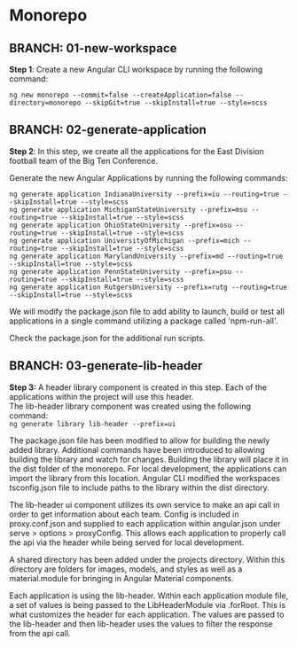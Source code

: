 # Monorepo
## BRANCH: 01-new-workspace
**Step 1**: Create a new Angular CLI workspace by running the following command:

`ng new monorepo --commit=false --createApplication=false --directory=monorepo --skipGit=true --skipInstall=true --style=scss`

## BRANCH: 02-generate-application
**Step 2**: In this step, we create all the applications for the East Division football team of the Big Ten Conference.

Generate the new Angular Applications by running the following commands:

`ng generate application IndianaUniversity --prefix=iu --routing=true --skipInstall=true --style=scss`\
`ng generate application MichiganStateUniversity --prefix=msu --routing=true --skipInstall=true --style=scss`\
`ng generate application OhioStateUniversity --prefix=osu --routing=true --skipInstall=true --style=scss`\
`ng generate application UniversityOfMichigan --prefix=mich --routing=true --skipInstall=true --style=scss`\
`ng generate application MarylandUniversity --prefix=md --routing=true --skipInstall=true --style=scss`\
`ng generate application PennStateUniversity --prefix=psu --routing=true --skipInstall=true --style=scss`\
`ng generate application RutgersUniversity --prefix=rutg --routing=true --skipInstall=true --style=scss`

We will modify the package.json file to add ability to launch, build or test all applications in a single command utilizing a package called 'npm-run-all'.

Check the package.json for the additional run scripts.

## BRANCH: 03-generate-lib-header
**Step 3:** A header library component is created in this step. Each of the applications within the project will use this header.\
The lib-header library component was created using the following command:\
`ng generate library lib-header --prefix=ui`

The package.json file has been modified to allow for building the newly added library. Additional commands have been introduced to allowing building the library and watch for changes. Building the library will place it in the dist folder of the monorepo. For local development, the applications can import the library from this location. Angular CLI modified the workspaces tsconfig.json file to include paths to the library within the dist directory. 

The lib-header ui component utilizes its own service to make an api call in order to get information about each team. Config is included in proxy.conf.json and supplied to each application within angular.json under serve > options > proxyConfig. This allows each application to properly call the api via the header while being served for local development.

A shared directory has been added under the projects directory. Within this directory are folders for images, models, and styles as well as a material.module for bringing in Angular Material components. 

Each application is using the lib-header. Within each application module file, a set of values is being passed to the LibHeaderModule via .forRoot. This is what customizes the header for each application. The values are passed to the lib-header and then lib-header uses the values to filter the response from the api call. 
